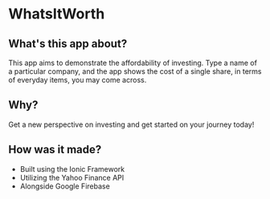 # WhatsItWorth
## What's this app about?
This app aims to demonstrate the affordability of investing. Type a name of a particular company, and the app shows the cost of a single share, in terms of everyday items, you may come across.


## Why?
Get a new perspective on investing and get started on your journey today!


## How was it made?
- Built using the Ionic Framework
- Utilizing the Yahoo Finance API
- Alongside Google Firebase
